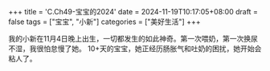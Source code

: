 +++
title = 'C.Ch49-宝宝的2024'
date = 2024-11-19T10:17:05+08:00
draft = false
tags = ["宝宝", "小新"]
categories = ["美好生活"]
+++

我的小新在11月4日晚上出生，一切都发生的如此神奇。第一次喂奶，第一次换尿不湿，我很怕怠慢了她。
10+天的宝宝，她正经历肠胀气和吐奶的困扰，她开始会粘人了。
